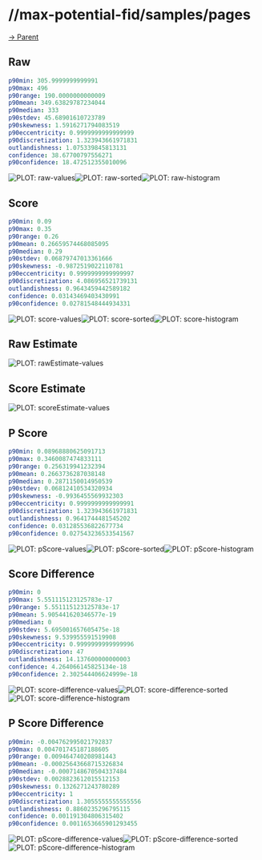 
# //max-potential-fid/samples/pages

[→ Parent](../..)


## Raw


```yaml
p90min: 305.9999999999991
p90max: 496
p90range: 190.0000000000009
p90mean: 349.63829787234044
p90median: 333
p90stdev: 45.68901610723789
p90skewness: 1.5916271794083519
p90eccentricity: 0.9999999999999999
p90discretization: 1.323943661971831
outlandishness: 1.075339845813131
confidence: 38.67700797556271
p90confidence: 18.472512355010096

```

![PLOT: raw-values](./raw/values.svg)![PLOT: raw-sorted](./raw/sorted.svg)![PLOT: raw-histogram](./raw/histogram.svg)
## Score


```yaml
p90min: 0.09
p90max: 0.35
p90range: 0.26
p90mean: 0.26659574468085095
p90median: 0.29
p90stdev: 0.06879747013361666
p90skewness: -0.9872519022110781
p90eccentricity: 0.9999999999999997
p90discretization: 4.086956521739131
outlandishness: 0.9643459442589182
confidence: 0.03143469403430991
p90confidence: 0.02781548444934331

```

![PLOT: score-values](./score/values.svg)![PLOT: score-sorted](./score/sorted.svg)![PLOT: score-histogram](./score/histogram.svg)
## Raw Estimate

![PLOT: rawEstimate-values](./rawEstimate/values.svg)
## Score Estimate

![PLOT: scoreEstimate-values](./scoreEstimate/values.svg)
## P Score


```yaml
p90min: 0.08968880625091713
p90max: 0.3460087474833111
p90range: 0.256319941232394
p90mean: 0.2663736287038148
p90median: 0.2871150014950539
p90stdev: 0.06812410534320934
p90skewness: -0.9936455569932303
p90eccentricity: 0.9999999999999991
p90discretization: 1.323943661971831
outlandishness: 0.9641744481545202
confidence: 0.031285536822677734
p90confidence: 0.027543236533541567

```

![PLOT: pScore-values](./pScore/values.svg)![PLOT: pScore-sorted](./pScore/sorted.svg)![PLOT: pScore-histogram](./pScore/histogram.svg)
## Score Difference


```yaml
p90min: 0
p90max: 5.551115123125783e-17
p90range: 5.551115123125783e-17
p90mean: 5.905441620346577e-19
p90median: 0
p90stdev: 5.695001657605475e-18
p90skewness: 9.539955591519908
p90eccentricity: 0.9999999999999996
p90discretization: 47
outlandishness: 14.137600000000003
confidence: 4.264066145825134e-18
p90confidence: 2.302544406624999e-18

```

![PLOT: score-difference-values](./score-difference/values.svg)![PLOT: score-difference-sorted](./score-difference/sorted.svg)![PLOT: score-difference-histogram](./score-difference/histogram.svg)
## P Score Difference


```yaml
p90min: -0.004762995021792837
p90max: 0.004701745187188605
p90range: 0.009464740208981443
p90mean: -0.00025643668715326834
p90median: -0.0007148670504337484
p90stdev: 0.0028823612015512153
p90skewness: 0.1326271243780289
p90eccentricity: 1
p90discretization: 1.3055555555555556
outlandishness: 0.8860235296795115
confidence: 0.001191304806315402
p90confidence: 0.0011653665901293455

```

![PLOT: pScore-difference-values](./pScore-difference/values.svg)![PLOT: pScore-difference-sorted](./pScore-difference/sorted.svg)![PLOT: pScore-difference-histogram](./pScore-difference/histogram.svg)